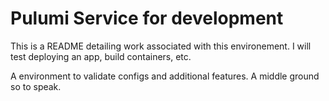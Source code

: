 # Pulumi Service for development

This is a README detailing work associated with this environement. I will test deploying an app, build containers, etc.

A environment to validate configs and additional features. A middle ground so to speak.